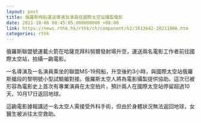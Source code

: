 ```yaml
---
layout: post
title: 俄羅斯飛船運送導演及演員往國際太空站攝製電影
date: 2021-10-06 00:45:05.000000000 +08:00
link: https://news.rthk.hk/rthk/ch/component/k2/1613642-20211006.htm
categories: rthk
---
```


俄羅斯聯盟號運載火箭在哈薩克拜科努爾發射場升空，運送兩名電影工作者前往國際太空站，拍攝一齣電影。

一名導演及一名演員乘坐的聯盟MS-19飛船，升空後約3小時，與國際太空站俄羅斯艙段的黎明號小型試驗艙對接。俄羅斯太空人將為電影攝製提供協助。這次已被形容為電影史上首次有專業演員在太空拍片，預計兩人在國際太空站停留超過10天，10月17日返回地球。

這齣電影據報講述一名太空人需接受外科手術，但由於身體狀況無法返回地球，女醫生被派往太空救助。
